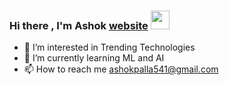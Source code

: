 ### Hi there , I'm Ashok [website] <img src="https://media.giphy.com/media/hvRJCLFzcasrR4ia7z/giphy.gif" width="30px">
[website]: https://ashokpalla.000webhostapp.com/
- 👀 I’m interested in Trending Technologies
- 🌱 I’m currently learning ML and AI
- 📫 How to reach me ashokpalla541@gmail.com

<!---
Ashokpalla/Ashokpalla is a ✨ special ✨ repository because its `README.md` (this file) appears on your GitHub profile.
You can click the Preview link to take a look at your changes.
--->
